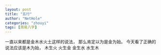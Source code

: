 ```yaml
---
layout: post
title: "五行"
author: "NetHole"
categories: "zhouyi"
tags: [周易八字]
---
```

一直以来都是金木水火土这样的说法，
那么肯定以为是金为始。
今天看了正确的说法应该是木为始，
木生火 火生金 金生水 水生木
